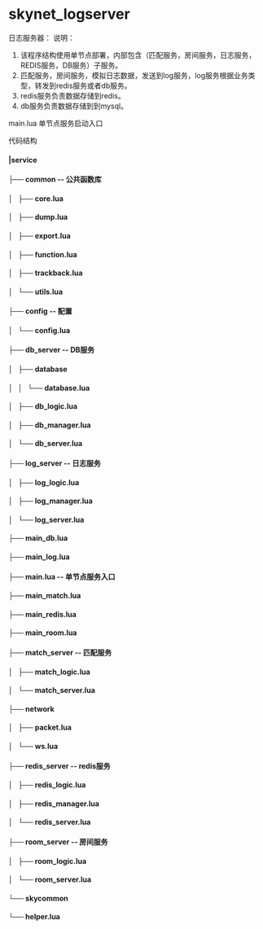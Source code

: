 # skynet_logserver
日志服务器：
说明：
1. 该程序结构使用单节点部署，内部包含（匹配服务，房间服务，日志服务，REDIS服务，DB服务）子服务。
2. 匹配服务，房间服务，模拟日志数据，发送到log服务，log服务根据业务类型，转发到redis服务或者db服务。
3. redis服务负责数据存储到redis。
4. db服务负责数据存储到到mysql。

main.lua            单节点服务启动入口

代码结构
#### |service
#### ├── common                  -- 公共函数库
#### │   ├── core.lua
#### │   ├── dump.lua
#### │   ├── export.lua
#### │   ├── function.lua
#### │   ├── trackback.lua
#### │   └── utils.lua
#### ├── config                  -- 配置
#### │   └── config.lua
#### ├── db_server               -- DB服务
#### │   ├── database
#### │   │   └── database.lua
#### │   ├── db_logic.lua
#### │   ├── db_manager.lua
#### │   └── db_server.lua
#### ├── log_server              -- 日志服务
#### │   ├── log_logic.lua
#### │   ├── log_manager.lua
#### │   └── log_server.lua
#### ├── main_db.lua
#### ├── main_log.lua
#### ├── main.lua                -- 单节点服务入口
#### ├── main_match.lua
#### ├── main_redis.lua
#### ├── main_room.lua
#### ├── match_server            -- 匹配服务
#### │   ├── match_logic.lua
#### │   └── match_server.lua
#### ├── network
#### │   ├── packet.lua
#### │   └── ws.lua
#### ├── redis_server            -- redis服务
#### │   ├── redis_logic.lua
#### │   ├── redis_manager.lua
#### │   └── redis_server.lua
#### ├── room_server             -- 房间服务
#### │   ├── room_logic.lua
#### │   └── room_server.lua
#### └── skycommon
####     └── helper.lua